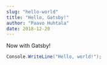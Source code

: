 ```yaml
---
slug: "hello-world"
title: "Hello, Gatsby!"
author: "Paavo Huhtala"
date: 2018-12-20
---
```


Now with Gatsby!

```csharp
Console.WriteLine("Hello, world!");
```
